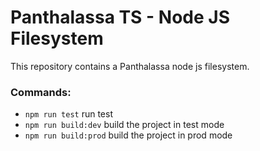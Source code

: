 # Panthalassa TS - Node JS Filesystem

This repository contains a Panthalassa node js filesystem. 

### Commands:

* `npm run test` run test
* `npm run build:dev` build the project in test mode
* `npm run build:prod` build the project in prod mode

